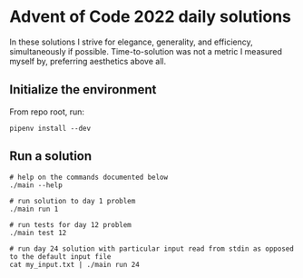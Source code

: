# Advent of Code 2022 daily solutions

In these solutions I strive for elegance, generality, and efficiency, simultaneously if possible.
Time-to-solution was not a metric I measured myself by, preferring aesthetics above all.

## Initialize the environment

From repo root, run:

```shell
pipenv install --dev
```

## Run a solution

```shell
# help on the commands documented below
./main --help

# run solution to day 1 problem
./main run 1

# run tests for day 12 problem
./main test 12

# run day 24 solution with particular input read from stdin as opposed to the default input file
cat my_input.txt | ./main run 24
```
